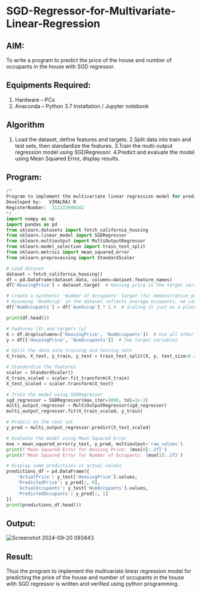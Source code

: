 # SGD-Regressor-for-Multivariate-Linear-Regression

## AIM:
To write a program to predict the price of the house and number of occupants in the house with SGD regressor.

## Equipments Required:
1. Hardware – PCs
2. Anaconda – Python 3.7 Installation / Jupyter notebook

## Algorithm
1. Load the dataset, define features and targets.
2.Split data into train and test sets, then standardize the features.
3.Train the multi-output regression model using SGDRegressor.
4.Predict and evaluate the model using Mean Squared Error, display results.


## Program:
```py
/*
Program to implement the multivariate linear regression model for predicting the price of the house and number of occupants in the house with SGD regressor.
Developed by:   VIMALRAJ R
RegisterNumber:  212223040242
*/
import numpy as np
import pandas as pd
from sklearn.datasets import fetch_california_housing
from sklearn.linear_model import SGDRegressor
from sklearn.multioutput import MultiOutputRegressor
from sklearn.model_selection import train_test_split
from sklearn.metrics import mean_squared_error
from sklearn.preprocessing import StandardScaler

# Load dataset
dataset = fetch_california_housing()
df = pd.DataFrame(dataset.data, columns=dataset.feature_names)
df['HousingPrice'] = dataset.target  # Housing price is the target variable

# Create a synthetic 'Number of Occupants' target (for demonstration purposes)
# Assuming 'AveOccup' in the dataset reflects average occupants, we can modify it for prediction
df['NumOccupants'] = df['AveOccup'] * 1.5  # Scaling it just as a placeholder

print(df.head())

# Features (X) and targets (y)
X = df.drop(columns=['HousingPrice', 'NumOccupants'])  # Use all other features as input
y = df[['HousingPrice', 'NumOccupants']]  # Two target variables

# Split the data into training and testing sets
X_train, X_test, y_train, y_test = train_test_split(X, y, test_size=0.2, random_state=42)

# Standardize the features
scaler = StandardScaler()
X_train_scaled = scaler.fit_transform(X_train)
X_test_scaled = scaler.transform(X_test)

# Train the model using SGDRegressor
sgd_regressor = SGDRegressor(max_iter=1000, tol=1e-3)
multi_output_regressor = MultiOutputRegressor(sgd_regressor)
multi_output_regressor.fit(X_train_scaled, y_train)

# Predict on the test set
y_pred = multi_output_regressor.predict(X_test_scaled)

# Evaluate the model using Mean Squared Error
mse = mean_squared_error(y_test, y_pred, multioutput='raw_values')
print(f'Mean Squared Error for Housing Price: {mse[0]:.2f}')
print(f'Mean Squared Error for Number of Occupants: {mse[1]:.2f}')

# Display some predictions vs actual values
predictions_df = pd.DataFrame({
    'ActualPrice': y_test['HousingPrice'].values,
    'PredictedPrice': y_pred[:, 0],
    'ActualOccupants': y_test['NumOccupants'].values,
    'PredictedOccupants': y_pred[:, 1]
})
print(predictions_df.head())

```


## Output:
![Screenshot 2024-09-20 093443](https://github.com/user-attachments/assets/aa455b2c-b2dd-42d7-bb1a-d9b66552b8ae)



## Result:
Thus the program to implement the multivariate linear regression model for predicting the price of the house and number of occupants in the house with SGD regressor is written and verified using python programming.

